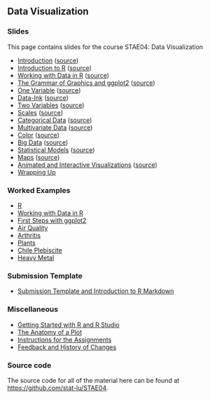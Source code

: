 
## Data Visualization

### Slides

This page contains slides for the course STAE04: Data Visualization

* [Introduction](01-introduction) ([source](https://github.com/stat-lu/STAE04/blob/master/01-introduction.Rmd))
* [Introduction to R](02-introduction-to-r) ([source](https://github.com/stat-lu/STAE04/blob/master/02-introduction-to-r.Rmd))
* [Working with Data in R](03-working-with-data-in-r) ([source](https://github.com/stat-lu/STAE04/blob/master/03-working-with-data-in-r.Rmd))
* [The Grammar of Graphics and ggplot2](04-the-grammar-of-graphics-and-ggplot2) ([source](https://github.com/stat-lu/STAE04/blob/master/04-the-grammar-of-graphics-and-ggplot2.Rmd))
* [One Variable](05-one-variable) ([source](https://github.com/stat-lu/STAE04/blob/master/05-one-variable.Rmd))
* [Data-Ink](06-data-ink) ([source](https://github.com/stat-lu/STAE04/blob/master/06-data-ink.Rmd))
* [Two Variables](07-two-variables) ([source](https://github.com/stat-lu/STAE04/blob/master/07-two-variables.Rmd))
* [Scales](08-scales) ([source](https://github.com/stat-lu/STAE04/blob/master/08-scales.Rmd))
* [Categorical Data](09-categorical-data) ([source](https://github.com/stat-lu/STAE04/blob/master/09-categorical-data.Rmd))
* [Multivariate Data](10-multivariate-data) ([source](https://github.com/stat-lu/STAE04/blob/master/10-multivariate-data.Rmd))
* [Color](11-color) ([source](https://github.com/stat-lu/STAE04/blob/master/11-color.Rmd))
* [Big Data](12-big-data) ([source](https://github.com/stat-lu/STAE04/blob/master/12-big-data.Rmd))
* [Statistical Models](13-statistical-models) ([source](https://github.com/stat-lu/STAE04/blob/master/13-statistical-models.Rmd))
* [Maps](14-maps) ([source](https://github.com/stat-lu/STAE04/blob/master/14-maps.Rmd))
* [Animated and Interactive Visualizations](15-animated-and-interactive-visualizations) ([source](https://github.com/stat-lu/STAE04/blob/master/15-animated-and-interactive-visualizations.Rmd))
* [Wrapping Up](16-wrapping-up)

### Worked Examples

* [R](worked-example-r)
* [Working with Data in R](worked-example-working-with-data-in-r)
* [First Steps with ggplot2](worked-example-first-steps-with-ggplot2)
* [Air Quality](worked-example-airquality)
* [Arthritis](worked-example-arthritis)
* [Plants](worked-example-plants)
* [Chile Plebiscite](worked-example-chile-plebiscite)
* [Heavy Metal](worked-example-heavy-metal)

### Submission Template

* [Submission Template and Introduction to R Markdown](https://raw.githubusercontent.com/stat-lu/STAE04/master/stae04-template.Rmd)

### Miscellaneous

* [Getting Started with R and R Studio](misc-getting-started-with-r-and-rstudio)
* [The Anatomy of a Plot](misc-the-anatomy-of-a-plot)
* [Instructions for the Assignments](misc-instructions-for-the-assignments)
* [Feedback and History of Changes](feedback-and-changes)

### Source code

The source code for all of the material here can be found at <https://github.com/stat-lu/STAE04>.



